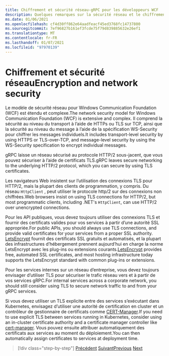 ```yaml
---
title: Chiffrement et sécurité réseau-gRPC pour les développeurs WCF
description: Quelques remarques sur la sécurité réseau et le chiffrement dans gRPC
ms.date: 01/06/2021
ms.openlocfilehash: cf4d30ff862e64aadfeacf45ed3768fc14737800
ms.sourcegitcommit: 7ef96827b161ef3fcde75f79d839885632e26ef1
ms.translationtype: MT
ms.contentlocale: fr-FR
ms.lasthandoff: 01/07/2021
ms.locfileid: "97970139"
---
```

# <a name="encryption-and-network-security"></a><span data-ttu-id="33687-103">Chiffrement et sécurité réseau</span><span class="sxs-lookup"><span data-stu-id="33687-103">Encryption and network security</span></span>

<span data-ttu-id="33687-104">Le modèle de sécurité réseau pour Windows Communication Foundation (WCF) est étendu et complexe.</span><span class="sxs-lookup"><span data-stu-id="33687-104">The network security model for Windows Communication Foundation (WCF) is extensive and complex.</span></span> <span data-ttu-id="33687-105">Il comprend la sécurité au niveau du transport à l’aide de HTTPs ou TLS sur TCP, ainsi que la sécurité au niveau du message à l’aide de la spécification WS-Security pour chiffrer les messages individuels.</span><span class="sxs-lookup"><span data-stu-id="33687-105">It includes transport-level security by using HTTPS or TLS-over-TCP, and message-level security by using the WS-Security specification to encrypt individual messages.</span></span>

<span data-ttu-id="33687-106">gRPC laisse un réseau sécurisé au protocole HTTP/2 sous-jacent, que vous pouvez sécuriser à l’aide de certificats TLS.</span><span class="sxs-lookup"><span data-stu-id="33687-106">gRPC leaves secure networking to the underlying HTTP/2 protocol, which you can secure by using TLS certificates.</span></span>

<span data-ttu-id="33687-107">Les navigateurs Web insistent sur l’utilisation des connexions TLS pour HTTP/2, mais la plupart des clients de programmation, y compris. Du réseau `HttpClient` , peut utiliser le protocole http/2 sur des connexions non chiffrées.</span><span class="sxs-lookup"><span data-stu-id="33687-107">Web browsers insist on using TLS connections for HTTP/2, but most programmatic clients, including .NET's `HttpClient`, can use HTTP/2 over unencrypted connections.</span></span>

<span data-ttu-id="33687-108">Pour les API publiques, vous devez toujours utiliser des connexions TLS et fournir des certificats valides pour vos services à partir d’une autorité SSL appropriée.</span><span class="sxs-lookup"><span data-stu-id="33687-108">For public APIs, you should always use TLS connections, and provide valid certificates for your services from a proper SSL authority.</span></span> <span data-ttu-id="33687-109">[LetsEncrypt](https://letsencrypt.org) fournit des certificats SSL gratuits et automatisés, et la plupart des infrastructures d’hébergement prennent aujourd’hui en charge la norme LetsEncrypt avec les plug-ins ou extensions courants.</span><span class="sxs-lookup"><span data-stu-id="33687-109">[LetsEncrypt](https://letsencrypt.org) provides free, automated SSL certificates, and most hosting infrastructure today supports the LetsEncrypt standard with common plug-ins or extensions.</span></span>

<span data-ttu-id="33687-110">Pour les services internes sur un réseau d’entreprise, vous devez toujours envisager d’utiliser TLS pour sécuriser le trafic réseau vers et à partir de vos services gRPC.</span><span class="sxs-lookup"><span data-stu-id="33687-110">For internal services across a corporate network, you should still consider using TLS to secure network traffic to and from your gRPC services.</span></span>

<span data-ttu-id="33687-111">Si vous devez utiliser un TLS explicite entre des services s’exécutant dans Kubernetes, envisagez d’utiliser une autorité de certification en cluster et un contrôleur de gestionnaire de certificats comme [CERT-Manager](https://docs.cert-manager.io/en/latest/).</span><span class="sxs-lookup"><span data-stu-id="33687-111">If you need to use explicit TLS between services running in Kubernetes, consider using an in-cluster certificate authority and a certificate manager controller like [cert-manager](https://docs.cert-manager.io/en/latest/).</span></span> <span data-ttu-id="33687-112">Vous pouvez ensuite attribuer automatiquement des certificats aux services au moment du déploiement.</span><span class="sxs-lookup"><span data-stu-id="33687-112">You can then automatically assign certificates to services at deployment time.</span></span>

>[!div class="step-by-step"]
><span data-ttu-id="33687-113">[Précédent](channel-credentials.md) 
> [Suivant](grpc-in-production.md)</span><span class="sxs-lookup"><span data-stu-id="33687-113">[Previous](channel-credentials.md)
[Next](grpc-in-production.md)</span></span>
